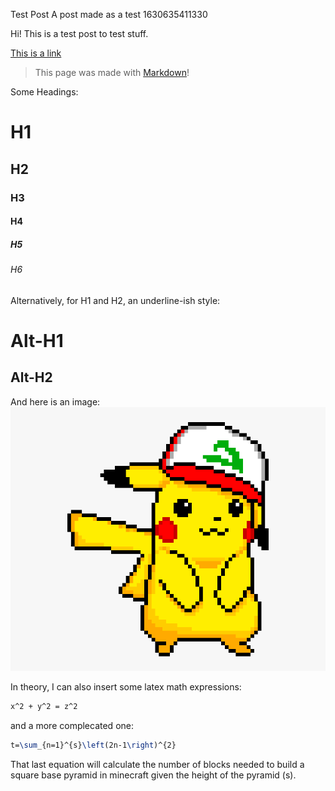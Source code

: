 Test Post
A post made as a test
1630635411330


Hi! This is a test post to test stuff.

[This is a link](https://daringfireball.net/projects/markdown)

> This page was made with [Markdown](https://daringfireball.net/projects/markdown)!

Some Headings:

# H1
## H2
### H3
#### H4
##### H5
###### H6

Alternatively, for H1 and H2, an underline-ish style:

Alt-H1
======

Alt-H2
------

And here is an image:
![Pixel Art Pikachu](imgs/pixelpika.png)

In theory, I can also insert some latex math expressions:
```latex
x^2 + y^2 = z^2
```
and a more complecated one:

```latex
t=\sum_{n=1}^{s}\left(2n-1\right)^{2}
```

That last equation will calculate the number of blocks needed to build a square base pyramid in minecraft given the height of the pyramid (s).